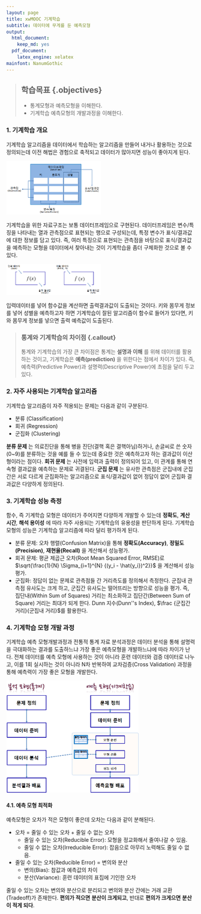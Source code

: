 ```yaml
---
layout: page
title: xwMOOC 기계학습
subtitle: 데이터에 무게를 둔 예측모형
output:
  html_document: 
    keep_md: yes
  pdf_document:
    latex_engine: xelatex
mainfont: NanumGothic
---
```

 
> ## 학습목표 {.objectives}
>
> * 통계모형과 예측모형을 이해한다.
> * 기계학습 예측모형의 개발과정을 이해한다.



### 1. 기계학습 개요

기계학습 알고리즘을 데이터에서 학습하는 알고리즘을 만들어 내거나 활용하는 것으로 정의되는데
이전 해법은 경험으로 축적되고 데이터가 많아지면 성능이 좋아지게 된다.

<img src="fig/ml-basic-intro.png" alt="기계학습 데이터 구조" width="50%" />

기계학습을 위한 자료구조는 보통 데이터프레임으로 구현된다. 데이터프레임은 변수/특징을 나타내는 열과
관측점으로 표현되는 행으로 구성되는데, 특정 변수가 표식/결과값에 대한 정보를 담고 있다. 즉, 여러 특징으로 표현되는 
관측점을 바탕으로 표식/결과값을 예측하는 모형을 데이터에서 찾아내는 것이 기계학습을 좀더 구체화한 것으로 볼 수 있다.

<img src="fig/ml-basic-pm.png" alt="기계학습 예측모형" width="50%" />

입력데이터를 넣어 함수값을 계산하면 출력결과값이 도출되는 것이다. 키와 몸무게 정보를 넣어 성별을 예측하고자 하면
기계학습이 잘된 알고리즘이 함수로 들어가 있다면, 키와 몸무게 정보를 넣으면 출력 예측값이 도출된다.

> ### 통계와 기계학습의 차이점 {.callout}
>
> 통계와 기계학습의 가장 큰 차이점은 통계는 **설명과 이해** 를 위해 데이터를 활용하는 것이고,
> 기계학습은 **예측(prediction)** 을 위한다는 점에서 차이가 있다. 
> 즉, 예측력(Predictive Power)과 설명력(Descriptive Power)에 초점을 달리 두고 있다.

### 2. 자주 사용되는 기계학습 알고리즘

기계학습 알고리즘이 자주 적용되는 문제는 다음과 같이 구분된다.

* 분류 (Classification)
* 회귀 (Regression)
* 군집화 (Clustering)

**분류 문제** 는 의료진단을 통해 병을 진단(결핵 혹은 결핵아님)하거나, 
손글씨로 쓴 숫자(0~9)를 분류하는 것을 예를 들 수 있는데 중요한 것은 예측하고자 하는 
결과값이 이산형이라는 점이다. **회귀 문제** 는 사전에 입력과 출력이 정의되어 있고, 
이 관계를 통해 연속형 결과값을 예측하는 문제로 귀결된다. **군집 문제** 는 
유사한 관측점은 군집내에 군집간은 서로 다르게 군집화하는 알고리즘으로 
표식/결과값이 없어 정답이 없어 군집화 결과값은 다양하게 정의된다.


### 3. 기계학습 성능 측정

함수, 즉 기계학습 모형은 데이터가 주어지면 다양하게 개발할 수 있는데 **정확도**, **계산 시간**, 
**해석 용이성** 에 따라 자주 사용되는 기계학습의 유용성을 판단하게 된다.
기계학습 모형의 성능은 기계학습 알고리즘에 따라 달리 평가하게 된다.

* 분류 문제: 오차 행렬(Confusion Matrix)을 통해 **정확도(Accuracy)**, **정밀도(Precision)**, **재현율(Recall)** 을 계산해서 성능평가.
* 회귀 문제: 평균 제곱근 오차(Root Mean Squared Error, RMSE)로 $\sqrt{\frac{1}{N} \Sigma_{i=1}^{N} {(y_i - \hat{y_i})^2}}$ 을 계산해서 성능평가.
* 군집화: 정답이 없는 문제로 관측점들 간 거리측도를 정의해서 측정한다. 군집내 관측점 유사도는 크게 하고, 군집간 유사도는 떨어뜨리는 방향으로 성능을 평가. 즉, 집단내(Within Sum of Squares) 거리는 최소화하고 집단간(Between Sum of Square) 거리는 최대가 되게 한다. Dunn 지수(Dunn''s Index), $\frac {군집간 거리}{군집내 거리}$를 활용한다.

### 4. 기계학습 모형 개발 과정

기계학습 예측 모형개발과정과 전통적 통계 자료 분석과정은 데이터 분석을 통해 설명력을 극대화하는 결과를 도출하느냐 
가장 좋은 예측모형을 개발하느냐에 따라 차이가 난다.
전체 데이터를 예측 모형에 사용하는 것이 아니라 훈련 데이터와 검증 데이터로 나누고, 
이를 1회 실시하는 것이 아니라 N차 반복하여 교차검증(Cross Validation) 과정을 통해 예측력이 가장 좋은 모형을 개발한다.

<img src="fig/ml-basic-stat-vs-ml.png" alt="기계학습 모형과 통계학 비교" width="70%" />

#### 4.1. 예측 모형 최적화

예측모형은 오차가 적은 모형이 좋은데 오차는 다음과 같이 분해된다.

* 오차 = 줄일 수 있는 오차 + 줄일 수 없는 오차
    * 줄일 수 있는 오차(Reducible Error): 모형을 정교화해서 줄여나갈 수 있음.
    * 줄일 수 없는 오차(Irreducible Error): 잡음으로 아무리 노력해도 줄일 수 없음.
* 줄일 수 있는 오차(Reducible Error) = 변의와 분산
    * 변의(Bias): 참값과 예측값의 차이
    * 분산(Variance): 훈련 데이터의 표집에 기인한 오차    

줄일 수 있는 오차는 변의와 분산으로 분리되고 변의와 분산 간에는 거래 교환(Tradeoff)가 존재한다. 
**편의가 적으면** **분산이 크게되고**,
반대로 **편의가 크게으면** **분산이 적게 되다**.



